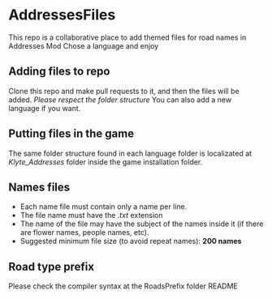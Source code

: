 # AddressesFiles

This repo is a collaborative place to add themed files for road names in Addresses Mod
Chose a language and enjoy

## Adding files to repo

Clone this repo and make pull requests to it, and then the files will be added. *Please respect the folder structure*
You can also add a new language if you want.

## Putting files in the game

The same folder structure found in each language folder is localizated at *Klyte_Addresses* folder inside the game installation folder.

## Names files
* Each name file must contain only a name per line.
* The file name must have the *.txt* extension
* The name of the file may have the subject of the names inside it (if there are flower names, people names, etc).
* Suggested minimum file size (to avoid repeat names): **200 names**

## Road type prefix

Please check the compiler syntax at the RoadsPrefix folder README
